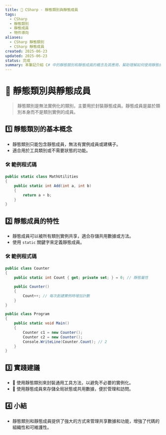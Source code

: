 ```yaml
---
title: 🔧 CSharp - 靜態類別與靜態成員
tags:
  - CSharp
  - 靜態類別
  - 靜態成員
  - 物件導向
aliases:
  - CSharp 靜態類別
  - CSharp 靜態成員
created: 2025-06-23
updated: 2025-06-23
status: 完成
summary: 本筆記介紹 C# 中的靜態類別和靜態成員的概念及其應用，幫助理解如何使用靜態成員管理共享數據。
---
```


# 🔧 靜態類別與靜態成員

> 靜態類別是無法實例化的類別，主要用於封裝靜態成員。靜態成員是屬於類別本身而不是類別實例的成員。

## 1️⃣ 靜態類別的基本概念

- 靜態類別只能包含靜態成員，無法有實例成員或建構子。
- 適合用於工具類別或不需要狀態的功能。

### 🛠️ 範例程式碼

```csharp
public static class MathUtilities
{
    public static int Add(int a, int b)
    {
        return a + b;
    }
}
```

## 2️⃣ 靜態成員的特性

- 靜態成員可以被所有類別實例共享，適合存儲共用數據或方法。
- 使用 `static` 關鍵字來定義靜態成員。

### 🛠️ 範例程式碼

```csharp
public class Counter
{
    public static int Count { get; private set; } = 0; // 靜態屬性

    public Counter()
    {
        Count++; // 每次創建實例時增加計數
    }
}

public class Program
{
    public static void Main()
    {
        Counter c1 = new Counter();
        Counter c2 = new Counter();
        Console.WriteLine(Counter.Count); // 2
    }
}
```

## 3️⃣ 實踐建議

- 🔹 使用靜態類別來封裝通用工具方法，以避免不必要的實例化。
- 🔹 使用靜態成員來存儲全局狀態或共用數據，便於管理和訪問。

## 4️⃣ 小結

- 靜態類別和靜態成員提供了強大的方式來管理共享數據和功能，增強了代碼的組織性和可維護性。